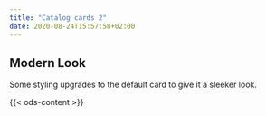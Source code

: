 ```yaml
---
title: "Catalog cards 2"
date: 2020-08-24T15:57:58+02:00
---
```


## Modern Look

Some styling upgrades to the default card to give it a sleeker look.

{{< ods-content >}}